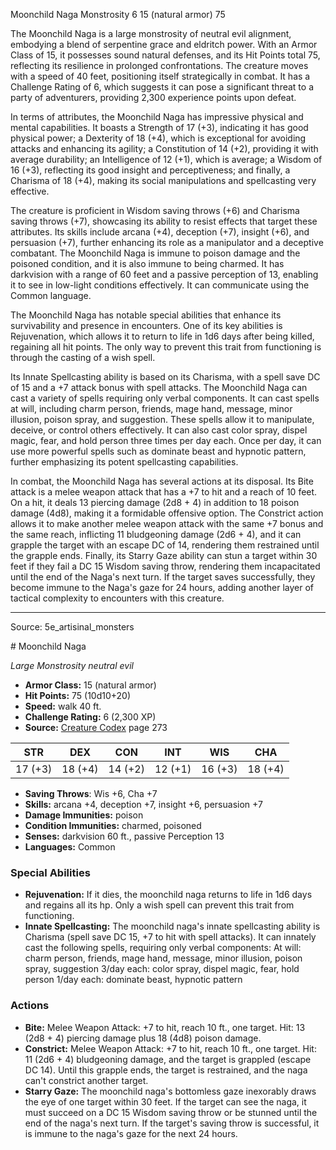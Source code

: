 <MonsterName/>Moonchild Naga</MonsterName>
<CreatureType/>Monstrosity</CreatureType>
<CR/>6</CR>
<AC/>15 (natural armor)</AC>
<HP/>75</HP>
<summary>The Moonchild Naga is a large monstrosity of neutral evil alignment, embodying a blend of serpentine grace and eldritch power. With an Armor Class of 15, it possesses sound natural defenses, and its Hit Points total 75, reflecting its resilience in prolonged confrontations. The creature moves with a speed of 40 feet, positioning itself strategically in combat. It has a Challenge Rating of 6, which suggests it can pose a significant threat to a party of adventurers, providing 2,300 experience points upon defeat. </summary>

<detail>

In terms of attributes, the Moonchild Naga has impressive physical and mental capabilities. It boasts a Strength of 17 (+3), indicating it has good physical power; a Dexterity of 18 (+4), which is exceptional for avoiding attacks and enhancing its agility; a Constitution of 14 (+2), providing it with average durability; an Intelligence of 12 (+1), which is average; a Wisdom of 16 (+3), reflecting its good insight and perceptiveness; and finally, a Charisma of 18 (+4), making its social manipulations and spellcasting very effective. 

The creature is proficient in Wisdom saving throws (+6) and Charisma saving throws (+7), showcasing its ability to resist effects that target these attributes. Its skills include arcana (+4), deception (+7), insight (+6), and persuasion (+7), further enhancing its role as a manipulator and a deceptive combatant. The Moonchild Naga is immune to poison damage and the poisoned condition, and it is also immune to being charmed. It has darkvision with a range of 60 feet and a passive perception of 13, enabling it to see in low-light conditions effectively. It can communicate using the Common language.

The Moonchild Naga has notable special abilities that enhance its survivability and presence in encounters. One of its key abilities is Rejuvenation, which allows it to return to life in 1d6 days after being killed, regaining all hit points. The only way to prevent this trait from functioning is through the casting of a wish spell. 

Its Innate Spellcasting ability is based on its Charisma, with a spell save DC of 15 and a +7 attack bonus with spell attacks. The Moonchild Naga can cast a variety of spells requiring only verbal components. It can cast spells at will, including charm person, friends, mage hand, message, minor illusion, poison spray, and suggestion. These spells allow it to manipulate, deceive, or control others effectively. It can also cast color spray, dispel magic, fear, and hold person three times per day each. Once per day, it can use more powerful spells such as dominate beast and hypnotic pattern, further emphasizing its potent spellcasting capabilities.

In combat, the Moonchild Naga has several actions at its disposal. Its Bite attack is a melee weapon attack that has a +7 to hit and a reach of 10 feet. On a hit, it deals 13 piercing damage (2d8 + 4) in addition to 18 poison damage (4d8), making it a formidable offensive option. The Constrict action allows it to make another melee weapon attack with the same +7 bonus and the same reach, inflicting 11 bludgeoning damage (2d6 + 4), and it can grapple the target with an escape DC of 14, rendering them restrained until the grapple ends. Finally, its Starry Gaze ability can stun a target within 30 feet if they fail a DC 15 Wisdom saving throw, rendering them incapacitated until the end of the Naga's next turn. If the target saves successfully, they become immune to the Naga's gaze for 24 hours, adding another layer of tactical complexity to encounters with this creature.</detail>



---

Source: 5e_artisinal_monsters

<statblock>
# Moonchild Naga

*Large* *Monstrosity* *neutral evil*

- **Armor Class:** 15 (natural armor)
- **Hit Points:** 75 (10d10+20)
- **Speed:** walk 40 ft.
- **Challenge Rating:** 6 (2,300 XP)
- **Source:** [Creature Codex](https://koboldpress.com/kpstore/product/creature-codex-for-5th-edition-dnd) page 273

| STR | DEX | CON | INT | WIS | CHA |
| --- | --- | --- | --- | --- | --- |
| 17 (+3) | 18 (+4) | 14 (+2) | 12 (+1) | 16 (+3) | 18 (+4) |

- **Saving Throws**: Wis +6, Cha +7
- **Skills:** arcana +4, deception +7, insight +6, persuasion +7
- **Damage Immunities:** poison
- **Condition Immunities:** charmed, poisoned
- **Senses:** darkvision 60 ft., passive Perception 13
- **Languages:** Common

### Special Abilities

- **Rejuvenation:** If it dies, the moonchild naga returns to life in 1d6 days and regains all its hp. Only a wish spell can prevent this trait from functioning.
- **Innate Spellcasting:** The moonchild naga's innate spellcasting ability is Charisma (spell save DC 15, +7 to hit with spell attacks). It can innately cast the following spells, requiring only verbal components:
At will: charm person, friends, mage hand, message, minor illusion, poison spray, suggestion
3/day each: color spray, dispel magic, fear, hold person
1/day each: dominate beast, hypnotic pattern

### Actions

- **Bite:** Melee Weapon Attack: +7 to hit, reach 10 ft., one target. Hit: 13 (2d8 + 4) piercing damage plus 18 (4d8) poison damage.
- **Constrict:** Melee Weapon Attack: +7 to hit, reach 10 ft., one target. Hit: 11 (2d6 + 4) bludgeoning damage, and the target is grappled (escape DC 14). Until this grapple ends, the target is restrained, and the naga can't constrict another target.
- **Starry Gaze:** The moonchild naga's bottomless gaze inexorably draws the eye of one target within 30 feet. If the target can see the naga, it must succeed on a DC 15 Wisdom saving throw or be stunned until the end of the naga's next turn. If the target's saving throw is successful, it is immune to the naga's gaze for the next 24 hours.


</statblock>


